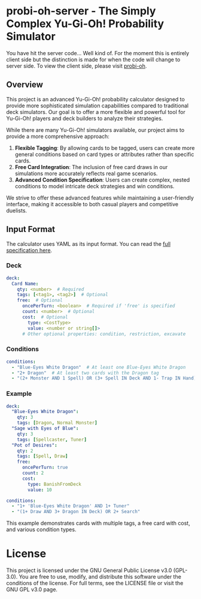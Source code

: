 # probi-oh-server - The Simply Complex Yu-Gi-Oh! Probability Simulator

You have hit the server code... Well kind of. For the moment this is entirely client side but the distinction is made for when the code will change to server side. To view the client side, please visit [probi-oh](https://github.com/CodeFatherG/probi-oh).

## Overview

This project is an advanced Yu-Gi-Oh! probability calculator designed to provide more sophisticated simulation capabilities compared to traditional deck simulators. Our goal is to offer a more flexible and powerful tool for Yu-Gi-Oh! players and deck builders to analyze their strategies.

While there are many Yu-Gi-Oh! simulators available, our project aims to provide a more comprehensive approach:

1. **Flexible Tagging**: By allowing cards to be tagged, users can create more general conditions based on card types or attributes rather than specific cards.
2. **Free Card Integration**: The inclusion of free card draws in our simulations more accurately reflects real game scenarios.
3. **Advanced Condition Specification**: Users can create complex, nested conditions to model intricate deck strategies and win conditions.

We strive to offer these advanced features while maintaining a user-friendly interface, making it accessible to both casual players and competitive duelists.

## Input Format

The calculator uses YAML as its input format. You can read the [full specification here](docs/yaml-spec.md).

### Deck

```yaml
deck:
  Card Name:
    qty: <number>  # Required
    tags: [<tag1>, <tag2>]  # Optional
    free:  # Optional
      oncePerTurn: <boolean>  # Required if 'free' is specified
      count: <number>  # Optional
      cost:  # Optional
        type: <CostType>
        value: <number or string[]>
      # Other optional properties: condition, restriction, excavate
```

### Conditions

```yaml
conditions:
  - "Blue-Eyes White Dragon"  # At least one Blue-Eyes White Dragon
  - "2+ Dragon"  # At least two cards with the Dragon tag
  - "(2+ Monster AND 1 Spell) OR (3+ Spell IN Deck AND 1- Trap IN Hand)"
```

### Example

```yaml
deck:
  "Blue-Eyes White Dragon":
    qty: 3
    tags: [Dragon, Normal Monster]
  "Sage with Eyes of Blue":
    qty: 3
    tags: [Spellcaster, Tuner]
  "Pot of Desires":
    qty: 2
    tags: [Spell, Draw]
    free:
      oncePerTurn: true
      count: 2
      cost:
        type: BanishFromDeck
        value: 10

conditions:
  - "1+ 'Blue-Eyes White Dragon' AND 1+ Tuner"
  - "(1+ Draw AND 3+ Dragon IN Deck) OR 2+ Search"
```

This example demonstrates cards with multiple tags, a free card with cost, and various condition types.

# License

This project is licensed under the GNU General Public License v3.0 (GPL-3.0). You are free to use, modify, and distribute this software under the conditions of the license. For full terms, see the LICENSE file or visit the GNU GPL v3.0 page.
